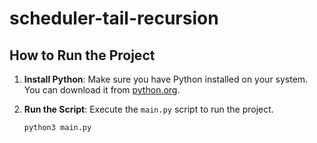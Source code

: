 # scheduler-tail-recursion

## How to Run the Project

1. **Install Python**: Make sure you have Python installed on your system. You can download it from [python.org](https://www.python.org/).

2. **Run the Script**: Execute the `main.py` script to run the project.
    ```sh
    python3 main.py
    ```

